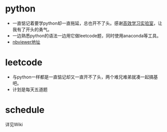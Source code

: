 # python
- 一直惦记着要学python却一直拖延，总也开不了头。感谢[高效学习实验室](https://wx.xiaomiquan.com/dweb/#/index/2455125851)，让我有了开头的勇气。
- 一边熟悉python的语法一边用它做leetcode题，同时使用anaconda等工具。
- [nbviewer地址](http://nbviewer.jupyter.org/github/Lyu0709/leecode_python/tree/master/lc_easy/)

# leetcode
- 与python一样都是一直惦记却又一直开不了头，两个难兄难弟就凑一起搞基吧。
- 计划是每天五道题

# schedule
详见Wiki
